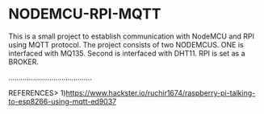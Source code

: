 # NODEMCU-RPI-MQTT
This is a small project to establish communication  with NodeMCU  and RPI using MQTT protocol.
The project consists of two NODEMCUS.
ONE is interfaced with MQ135.
Second is interfaced with DHT11.
RPI is set as a BROKER.


.........................................

REFERENCES>
1)https://www.hackster.io/ruchir1674/raspberry-pi-talking-to-esp8266-using-mqtt-ed9037


